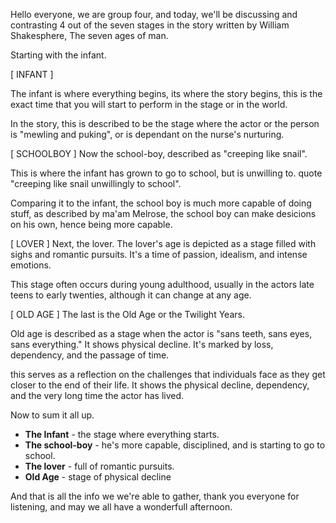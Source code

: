 Hello everyone, we are group four, and today, we'll be discussing and contrasting 4 out of the seven stages in the story written by William Shakesphere, The seven ages of man.

Starting with the infant.

[ INFANT ]

The infant is where everything begins, its where the story begins, this is the exact time that you will start to perform in the stage or in the world.

In the story, this is described to be the stage where the actor or the person is "mewling and puking", or is dependant on the nurse's nurturing.

[ SCHOOLBOY ]
Now the school-boy, described as "creeping like snail".

This is where the infant has grown to go to school, but is unwilling to. quote "creeping like snail unwillingly to school".

Comparing it to the infant, the school boy is much more capable of doing stuff, as described by ma'am Melrose, the school boy can make desicions on his own, hence being more capable.

[ LOVER ]
Next, the lover. The lover's age is depicted as a stage filled with sighs and romantic pursuits.
It's a time of passion, idealism, and intense emotions.

This stage often occurs during young adulthood, usually in the actors late teens to early twenties, although it can change at any age.

[ OLD AGE ]
The last is the Old Age or the Twilight Years.

Old age is described as a stage when the actor is "sans teeth, sans eyes, sans everything."
It shows physical decline. It's marked by loss, dependency, and the passage of time.

this serves as a reflection on the challenges that individuals face as they get closer to the end of their life. It shows the physical decline, dependency, and the very long time the actor has lived. 

Now to sum it all up.
- **The Infant** - the stage where everything starts.
- **The school-boy** - he's more capable, disciplined, and is starting to go to school.
- **The lover** - full of romantic pursuits.
- **Old Age** - stage of physical decline

And that is all the info we we're able to gather, thank you everyone for listening, and may we all have a wonderfull afternoon.